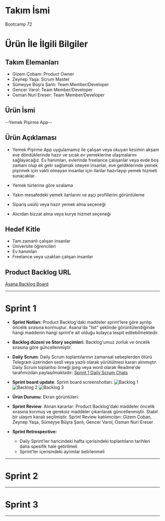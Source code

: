 # **Takım İsmi**

Bootcamp 72

# Ürün İle İlgili Bilgiler

## Takım Elemanları

- Gizem Çobam: Product Owner
- Zeynep Yaşa: Scrum Master
- Sümeyye Büşra Şanlı: Team Member/Developer
- Gencer Varol: Team Member/Developer
- Osman Nuri Ereser: Team Member/Developer

## Ürün İsmi

--Yemek Pişirme App--

## Ürün Açıklaması

- Yemek Pişirme App uygulamamız ile çalışan veya okuyan kesimin akşam eve döndüklerinde hazır ve sıcak ev yemeklerine ulaşmalarını sağlayacağız. Ev hanımları, evlerinde freelance çalışanlar veya evde boş zamanı olup ek gelir sağlamak isteyen insanlar, eve geldiklerinde yemek pişirmek için vakti olmayan insanlar için ilanlar hazırlayıp yemek hizmeti sunacaklar.

- Yemek türlerine göre sıralama
- Yakın mesafedeki yemek ilanlarını ve aşçı profillerini görüntüleme
- Sipariş usülü veya hazır yemek alma seçeneği
- Alıcıdan bizzat alma veya kurye hizmet seçeneği

## Hedef Kitle

- Tam zamanlı çalışan insanlar
- Üniversite öğrencileri
- Ev hanımları
- Freelance veya uzaktan çalışan insanlar

## Product Backlog URL

[Asana Backlog Board](https://app.asana.com/0/1202215990703336/board)

---

# Sprint 1

- **Sprint Notları**: Product Backlog'daki maddeler sprint'lere göre ayrılıp öncelik sırasına konmuştur. Asana'da "list" şeklinde görüntülendiğinde hangi maddenin hangi sprint'e ait olduğu kolayca tespit edilebilmektedir.

- **Backlog düzeni ve Story seçimleri**: Backlog'umuz zorluk ve öncelik sırasına göre güncellenmiştir.

- **Daily Scrum**: Daily Scrum toplantılarının zamansal sebeplerden ötürü Telegram üzerinden sesli veya yazılı olarak yürütülmesi kararı alınmıştır. Daily Scrum toplantısı örneği jpeg veya word olarak Readme'de tarafımızdan paylaşılmaktadır: [Sprint 1 Daily Scrum Chats]()

- **Sprint board update**: Sprint board screenshotları: 
![Backlog 1]() 
![Backlog 2]() 
![Backlog 3]()

- **Ürün Durumu**: Ekran görüntüleri:
  

- **Sprint Review**: 
Alınan kararlar: Product Backlog'daki maddeler öncelik sırasına konmuş ve gereksiz maddeler çıkarılarak güncellenmiştir. Stabil bir ulaşım kanalı seçilmiştir.  Sprint Review katılımcıları: Gizem Çoban, Zeynep Yaşa, Sümeyye Büşra Şanlı, Gencer Varol, Osman Nuri Ereser

- **Sprint Retrospective:**
  - Daily Sprint'ler haricindeki hafta içerisindeki toplantıların tarihleri daha spesifik hale getirilmeli
  - Sprint'ler içerisindeki ayrımlar belirlenmeli

---

# Sprint 2


---

# Sprint 3

---
